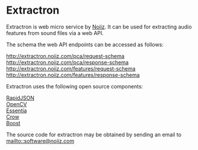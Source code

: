 # Extractron

Extractron is web micro service by [Noiiz](http://noiiz.com). It can be used for extracting audio features from sound files via a web API.

The schema the web API endpoints can be accessed as follows:

http://extractron.noiiz.com/pca/request-schema  
http://extractron.noiiz.com/pca/response-schema   
http://extractron.noiiz.com/features/request-schema   
http://extractron.noiiz.com/features/response-schema 
  
Extractron uses the following open source components:

[RapidJSON](http://rapidjson.org)   
[OpenCV](https://opencv.org)   
[Essentia](http://essentia.upf.edu)   
[Crow](https://github.com/ipkn/crow)   
[Boost](https://www.boost.org) 

The source code for extractron may be obtained by sending an email to [mailto::software@noiiz.com](software@noiiz.com)

